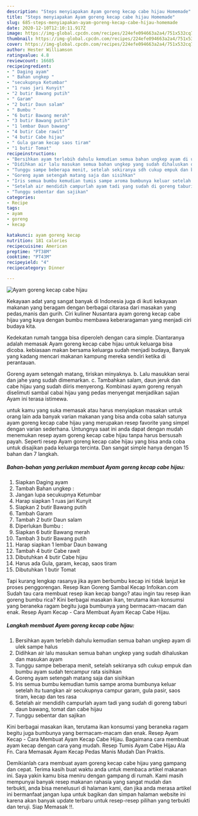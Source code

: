 ```yaml
---
description: "Steps menyiapakan Ayam goreng kecap cabe hijau Homemade"
title: "Steps menyiapakan Ayam goreng kecap cabe hijau Homemade"
slug: 685-steps-menyiapakan-ayam-goreng-kecap-cabe-hijau-homemade
date: 2020-12-10T12:10:11.917Z
image: https://img-global.cpcdn.com/recipes/224efe094663a2a4/751x532cq70/ayam-goreng-kecap-cabe-hijau-foto-resep-utama.jpg
thumbnail: https://img-global.cpcdn.com/recipes/224efe094663a2a4/751x532cq70/ayam-goreng-kecap-cabe-hijau-foto-resep-utama.jpg
cover: https://img-global.cpcdn.com/recipes/224efe094663a2a4/751x532cq70/ayam-goreng-kecap-cabe-hijau-foto-resep-utama.jpg
author: Hester Williamson
ratingvalue: 4.8
reviewcount: 16685
recipeingredient:
- " Daging ayam"
- " Bahan ungkep "
- "secukupnya Ketumbar"
- "1 ruas jari Kunyit"
- "2 butir Bawang putih"
- " Garam"
- "2 butir Daun salam"
- " Bumbu "
- "6 butir Bawang merah"
- "3 butir Bawang putih"
- "1 lembar Daun bawang"
- "4 butir Cabe rawit"
- "4 butir Cabe hijau"
- " Gula garam kecap saos tiram"
- "1 butir Tomat"
recipeinstructions:
- "Bersihkan ayam terlebih dahulu kemudian semua bahan ungkep ayam di ulek sampe halus"
- "Didihkan air lalu masukan semua bahan ungkep yang sudah dihaluskan dan masukan ayam"
- "Tunggu sampe beberapa menit, setelah sekiranya sdh cukup empuk dan bumbu ayam sudah tercampur rata sisihkan"
- "Goreng ayam setengah matang saja dan sisihkan"
- "Iris semua bumbu kemudian tumis sampe aroma bumbunya keluar setelah itu tuangkan air secukupnya campur garam, gula pasir, saos tiram, kecap dan tes rasa"
- "Setelah air mendidih campurlah ayam tadi yang sudah di goreng taburi daun bawang, tomat dan cabe hijau"
- "Tunggu sebentar dan sajikan"
categories:
- Recipe
tags:
- ayam
- goreng
- kecap

katakunci: ayam goreng kecap 
nutrition: 181 calories
recipecuisine: American
preptime: "PT38M"
cooktime: "PT43M"
recipeyield: "4"
recipecategory: Dinner

---
```



![Ayam goreng kecap cabe hijau](https://img-global.cpcdn.com/recipes/224efe094663a2a4/751x532cq70/ayam-goreng-kecap-cabe-hijau-foto-resep-utama.jpg)

Kekayaan adat yang sangat banyak di Indonesia juga di ikuti kekayaan makanan yang beragam dengan berbagai citarasa dari masakan yang pedas,manis dan gurih. Ciri kuliner Nusantara ayam goreng kecap cabe hijau yang kaya dengan bumbu membawa keberaragaman yang menjadi ciri budaya kita.


Kedekatan rumah tangga bisa diperoleh dengan cara simple. Diantaranya adalah memasak Ayam goreng kecap cabe hijau untuk keluarga bisa dicoba. kebiasaan makan bersama keluarga sudah menjadi budaya, Banyak yang kadang mencari makanan kampung mereka sendiri ketika di perantauan.

Goreng ayam setengah matang, tiriskan minyaknya. b. Lalu masukkan serai dan jahe yang sudah dimemarkan. c. Tambahkan salam, daun jeruk dan cabe hijau yang sudah diiris menyerong. Kombinasi ayam goreng renyah diselimuti sambal cabai hijau yang pedas menyengat menjadikan sajian Ayam ini terasa istimewa.

untuk kamu yang suka memasak atau harus menyiapkan masakan untuk orang lain ada banyak varian makanan yang bisa anda coba salah satunya ayam goreng kecap cabe hijau yang merupakan resep favorite yang simpel dengan varian sederhana. Untungnya saat ini anda dapat dengan mudah menemukan resep ayam goreng kecap cabe hijau tanpa harus bersusah payah.
Seperti resep Ayam goreng kecap cabe hijau yang bisa anda coba untuk disajikan pada keluarga tercinta. Dan sangat simple hanya dengan 15 bahan dan 7 langkah.


<!--inarticleads1-->

##### Bahan-bahan yang perlukan membuat Ayam goreng kecap cabe hijau:

1. Siapkan  Daging ayam
1. Tambah  Bahan ungkep :
1. Jangan lupa secukupnya Ketumbar
1. Harap siapkan 1 ruas jari Kunyit
1. Siapkan 2 butir Bawang putih
1. Tambah  Garam
1. Tambah 2 butir Daun salam
1. Diperlukan  Bumbu :
1. Siapkan 6 butir Bawang merah
1. Tambah 3 butir Bawang putih
1. Harap siapkan 1 lembar Daun bawang
1. Tambah 4 butir Cabe rawit
1. Dibutuhkan 4 butir Cabe hijau
1. Harus ada  Gula, garam, kecap, saos tiram
1. Dibutuhkan 1 butir Tomat


Tapi kurang lengkap rasanya jika ayam berbumbu kecap ini tidak lanjut ke proses penggorengan. Resep Ikan Goreng Sambal Kecap Infoikan.com Sudah tau cara membuat resep ikan kecap bango? atau ingin tau resep ikan goreng bumbu rica? Kini berbagai masakan ikan, terutama ikan konsumsi yang beraneka ragam begitu juga bumbunya yang bermacam-macam dan enak. Resep Ayam Kecap - Cara Membuat Ayam Kecap Cabe Hijau. 

<!--inarticleads2-->

##### Langkah membuat  Ayam goreng kecap cabe hijau:

1. Bersihkan ayam terlebih dahulu kemudian semua bahan ungkep ayam di ulek sampe halus
1. Didihkan air lalu masukan semua bahan ungkep yang sudah dihaluskan dan masukan ayam
1. Tunggu sampe beberapa menit, setelah sekiranya sdh cukup empuk dan bumbu ayam sudah tercampur rata sisihkan
1. Goreng ayam setengah matang saja dan sisihkan
1. Iris semua bumbu kemudian tumis sampe aroma bumbunya keluar setelah itu tuangkan air secukupnya campur garam, gula pasir, saos tiram, kecap dan tes rasa
1. Setelah air mendidih campurlah ayam tadi yang sudah di goreng taburi daun bawang, tomat dan cabe hijau
1. Tunggu sebentar dan sajikan


Kini berbagai masakan ikan, terutama ikan konsumsi yang beraneka ragam begitu juga bumbunya yang bermacam-macam dan enak. Resep Ayam Kecap - Cara Membuat Ayam Kecap Cabe Hijau. Bagaimana cara membuat ayam kecap dengan cara yang mudah. Resep Tumis Ayam Cabe Hijau Ala Fn. Cara Memasak Ayam Kecap Pedas Manis Mudah Dan Praktis. 

Demikianlah cara membuat ayam goreng kecap cabe hijau yang gampang dan cepat. Terima kasih buat waktu anda untuk membaca artikel makanan ini. Saya yakin kamu bisa meniru dengan gampang di rumah. Kami masih mempunyai banyak resep makanan rahasia yang sangat mudah dan terbukti, anda bisa menelusuri di halaman kami, dan jika anda merasa artikel ini bermanfaat jangan lupa untuk bagikan dan simpan halaman website ini karena akan banyak update terbaru untuk resep-resep pilihan yang terbukti dan teruji. Siap Memasak !!. 
